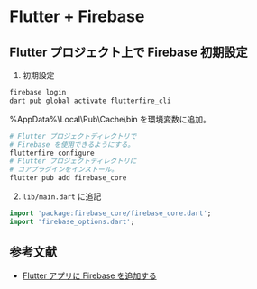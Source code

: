 # Flutter + Firebase

## Flutter プロジェクト上で Firebase 初期設定

1. 初期設定

```sh
firebase login
dart pub global activate flutterfire_cli
```

%AppData%\Local\Pub\Cache\bin を環境変数に追加。

```sh
# Flutter プロジェクトディレクトリで
# Firebase を使用できるようにする。
flutterfire configure
# Flutter プロジェクトディレクトリに
# コアプラグインをインストール。
flutter pub add firebase_core
```

2. `lib/main.dart` に追記

```dart
import 'package:firebase_core/firebase_core.dart';
import 'firebase_options.dart';
```

## 参考文献

- [Flutter アプリに Firebase を追加する](https://firebase.google.com/docs/flutter/setup?platform=web)
